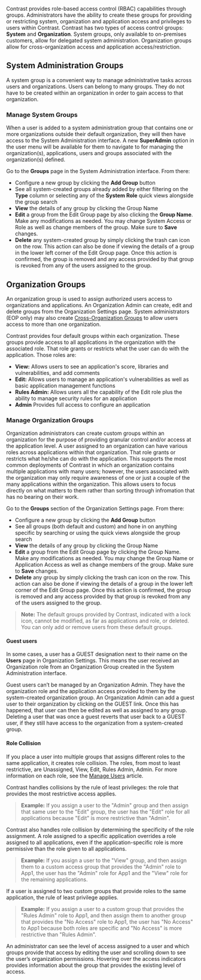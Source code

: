 <!--
title: "Manage Access Groups"
description: "Overview of managing access groups"
tags: "Admin manage organizations access groups"
-->

Contrast provides role-based access control (RBAC) capabilities through groups. Administrators have the ability to create these groups for providing or restricting system, organization and application access and privileges to users within Contrast. Contrast has two types of access control groups: **System** and **Organization**. System groups, only available to on-premises customers, allow for delegated system administration. Organization groups allow for cross-organization access and application access/restriction.

## System Administration Groups
A system group is a convenient way to manage administrative tasks across users and organizations. Users can belong to many groups. They do not have to be created within an organization in order to gain access to that organization. 

### Manage System Groups
When a user is added to a system administration group that contains one or more organizations outside their default organization, they will then have access to the System Administration interface. A new **SuperAdmin** option in the user menu will be available for them to navigate to for managing the organization(s), applications, users and groups associated with the organization(s) defined. 

Go to the **Groups** page in the System Administration interface. From there:

* Configure a new group by clicking the **Add Group** button
* See all system-created groups already added by either filtering on the **Type** column or selecting any of the **System Role** quick views alongside the group search
* **View** the details of any group by clicking the Group Name 
* **Edit** a group from the Edit Group page by also clicking the **Group Name**. Make any modifications as needed. You may change System Access or Role as well as change members of the group. Make sure to **Save** changes.
* **Delete** any system-created group by simply clicking the trash can icon on the row. This action can also be done if viewing the details of a group in the lower left corner of the Edit Group page. Once this action is confirmed, the group is removed and any access provided by that group is revoked from any of the users assigned to the group.

## Organization Groups
An organization group is used to assign authorized users access to organizations and applications. An Organization Admin can create, edit and delete groups from the Organization Settings page. System administrators (EOP only) may also create [Cross-Organization Groups](admin-manageorgs.html#crossorg) to allow users access to more than one organization.

Contrast provides four default groups within each organization. These groups provide access to all applications in the organization with the associated role. That role grants or restricts what the user can do with the application. Those roles are:

* **View:** Allows users to see an application's score, libraries and vulnerabilities, and add comments
* **Edit:** Allows users to manage an application's vulnerabilities as well as basic application management functions
* **Rules Admin:** Allows users all the capability of the Edit role plus the ability to manage security rules for an application 
* **Admin** Provides full access to configure an application  

### Manage Organization Groups
Organization administrators can create custom groups within an organization for the purpose of providing granular control and/or access at the application level. A user assigned to an organization can have various roles across applications within that organization. That role grants or restricts what he/she can do with the application. This supports the most common deployments of Contrast in which an organization contains multiple applications with many users; however, the users associated with the organization may only require awareness of one or just a couple of the many applications within the organization. This allows users to focus directly on what matters to them rather than sorting through infromation that has no bearing on their work. 

Go to the **Groups** section of the Organization Settings page. From there:

* Configure a new group by clicking the **Add Group** button
* See all groups (both default and custom) and hone in on anything specific by searching or using the quick views alongside the group search 
* **View** the details of any group by clicking the Group Name
* **Edit** a group from the Edit Group page by clicking the Group Name. Make any modifications as needed. You may change the Group Name or Application Access as well as change members of the group. Make sure to **Save** changes.
* **Delete** any group by simply clicking the trash can icon on the row. This action can also be done if viewing the details of a group in the lower left corner of the Edit Group page. Once this action is confirmed, the group is removed and any access provided by that group is revoked from any of the users assigned to the group.

>**Note:** The default groups provided by Contrast, indicated with a lock icon, cannot be modified, as far as applications and role, or deleted. You can only add or remove users from these default groups. 

#### Guest users
In some cases, a user has a GUEST designation next to their name on the **Users** page in Organization Settings. This means the user received an Organization role from an Organization Group created in the System Administration interface.  

Guest users can’t be managed by an Organization Admin. They have the organization role and the application access provided to them by the system-created organization group. An Organization Admin can add a guest user to their organization by clicking on the GUEST link. Once this has happened, that user can then be edited as well as assigned to any group. Deleting a user that was once a guest reverts that user back to a GUEST user, if they still have access to the organization from a system-created group.

#### Role Collision

If you place a user into multiple groups that assigns different roles to the same application, it creates role collision. The roles, from most to least restrictive, are Unassigned, View, Edit, Rules Admin, Admin. For more information on each role, see the [Manage Users](admin-manageorgs.html#manage-user) article.

Contrast handles collisions by the rule of least privileges: the role that provides the most restrictive access applies.

> **Example:** If you assign a user to the "Admin" group and then assign that same user to the "Edit" group, the user has the "Edit" role for all applications because "Edit" is more restrictive than "Admin".

Contrast also handles role collision by determining the specificity of the role assignment. A role assigned to a specific application overrides a role assigned to all applications, even if the application-specific role is more permissive than the role given to all applications. 

> **Example:** If you assign a user to the "View" group, and then assign them to a custom access group that provides the "Admin" role to App1, the user has the "Admin" role for App1 and the "View" role for the remaining applications.

If a user is assigned to two custom groups that provide roles to the same application, the rule of least privilege applies.

> **Example:** If you assign a user to a custom group that provides the "Rules Admin" role to App1, and then assign them to another group that provides the "No Access" role to App1, the user has "No Access" to App1 because both roles are specific and "No Access" is more restrictive than "Rules Admin".

An administrator can see the level of access assigned to a user and which groups provide that access by editing the user and scrolling down to see the user’s organization permissions. Hovering over the access indicators provides information about the group that provides the existing level of access.

